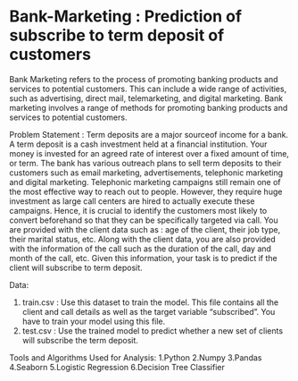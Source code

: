# Bank-Marketing : Prediction of subscribe to term deposit of customers
Bank Marketing refers to the process of promoting banking products and services to potential customers. This can include a wide range of activities, such as advertising, direct mail, telemarketing, and digital marketing. Bank marketing involves a range of methods for promoting banking products and services to potential customers.

Problem Statement :
Term deposits are a major sourceof income for a bank. A term deposit is a cash investment held at a financial institution. Your money is invested for an agreed rate of interest over a fixed amount of time, or term.
The bank has various outreach plans to sell term deposits to their customers such as email marketing, advertisements, telephonic marketing and digital marketing. Telephonic marketing campaigns still remain one of the most effective way to reach out to people. However, they require huge investment as large call centers are hired to actually execute these campaigns. Hence, it is crucial to identify the customers most likely to convert beforehand so that they can be specifically targeted via call.
You are provided with the client data such as : age of the client, their job type, their marital status, etc. Along with the client data, you are also provided with the information of the call such as the duration of the call, day and month of the call, etc. Given this information, your task is to predict if the client will subscribe to term deposit.

Data:
1. train.csv : Use this dataset to train the model. This file contains all the client and call details as well as the target variable “subscribed”. You have to train your model using this file.
2. test.csv : Use the trained model to predict whether a new set of clients will subscribe the term deposit.

Tools and Algorithms Used for Analysis:
1.Python
2.Numpy
3.Pandas
4.Seaborn
5.Logistic Regression
6.Decision Tree Classifier
